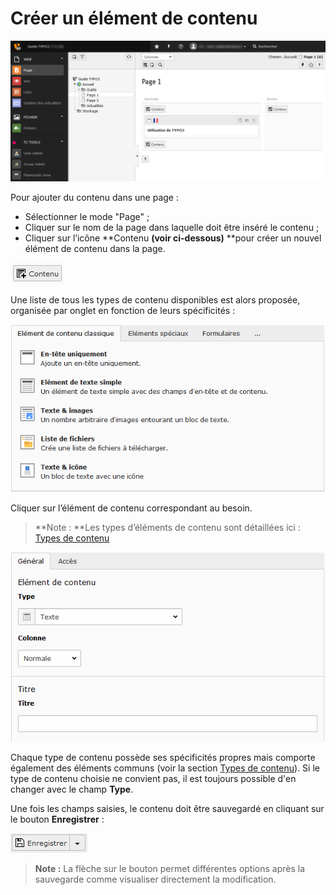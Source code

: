 # Créer un élément de contenu

![](/assets/add_content.png)

Pour ajouter du contenu dans une page :

* Sélectionner le mode "Page" ;
* Cliquer sur le nom de la page dans laquelle doit être inséré le contenu ;
* Cliquer sur l’icône **Contenu **\(voir ci-dessous\)** **pour créer un nouvel élément de contenu dans la page.

![](/assets/add_conten_btn.png)

Une liste de tous les types de contenu disponibles est alors proposée, organisée par onglet en fonction de leurs spécificités :

![](/assets/add_content_list.png)

Cliquer sur l’élément de contenu correspondant au besoin.

> **Note : **Les types d’éléments de contenu sont détaillées ici : [Types de contenu](/types-de-contenu/types-de-contenu.md)

![](/assets/add_content_text.png)

Chaque type de contenu possède ses spécificités propres mais comporte également des éléments communs \(voir la section [Types de contenu](/types-de-contenu/types-de-contenu.md)\). Si le type de contenu choisie ne convient pas, il est toujours possible d'en changer avec le champ **Type**.

Une fois les champs saisies, le contenu doit être sauvegardé en cliquant sur le bouton **Enregistrer** :

![](/assets/add_content_save_btn.png)

> **Note :** La flèche sur le bouton permet différentes options après la sauvegarde comme visualiser directement la modification.



